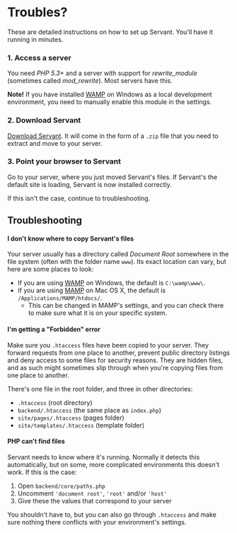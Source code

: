 
# Troubles?

These are detailed instructions on how to set up Servant. You'll have it running in minutes.

### 1. Access a server

You need *PHP 5.3+* and a server with support for *rewrite_module* (sometimes called *mod_rewrite*). Most servers have this.

**Note!** If you have installed [WAMP](http://www.wampserver.com/en/) on Windows as a local development environment, you need to manually enable this module in the settings.



### 2. Download Servant

[Download Servant](https://bitbucket.org/Eiskis/servant/get/default.zip). It will come in the form of a `.zip` file that you need to extract and move to your server.



### 3. Point your browser to Servant

Go to your server, where you just moved Servant's files. If Servant's the default site is loading, Servant is now installed correctly.

If this isn't the case, continue to troubleshooting.



## Troubleshooting

#### I don't know where to copy Servant's files

Your server usually has a directory called *Document Root* somewhere in the file system (often with the folder name `www`). Its exact location can vary, but here are some places to look:

- If you are using [WAMP](http://www.wampserver.com/en/) on Windows, the default is `C:\wamp\www\`.
- If you are using [MAMP](http://www.mamp.info/en/index.html) on Mac OS X, the default is `/Applications/MAMP/htdocs/`.
	- This can be changed in MAMP's settings, and you can check there to make sure what it is on your specific system.



#### I'm getting a "Forbidden" error

Make sure you `.htaccess` files have been copied to your server. They forward requests from one place to another, prevent public directory listings and deny access to some files for security reasons. They are hidden files, and as such might sometimes slip through when you're copying files from one place to another.

There's one file in the root folder, and three in other directories:

- `.htaccess` (root directory)
- `backend/.htaccess` (the same place as `index.php`)
- `site/pages/.htaccess` (pages folder)
- `site/templates/.htaccess` (template folder)



#### PHP can't find files

Servant needs to know where it's running. Normally it detects this automatically, but on some, more complicated environments this doesn't work. If this is the case:

1. Open `backend/core/paths.php`
2. Uncomment `'document root'`, `'root'` and/or `'host'`
3. Give these the values that correspond to your server

You shouldn't have to, but you can also go through `.htaccess` and make sure nothing there conflicts with your environment's settings.
